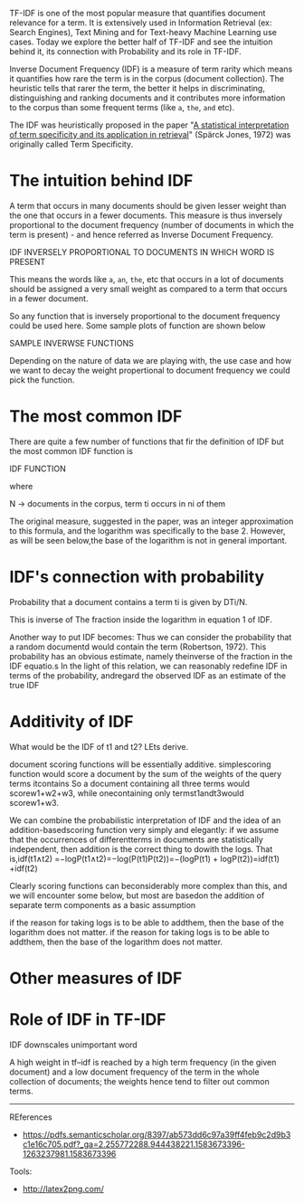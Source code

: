 TF-IDF is one of the most popular measure that quantifies document relevance for a term. It is extensively used in Information Retrieval (ex: Search Engines), Text Mining and for Text-heavy Machine Learning use cases. Today we explore the better half of TF-IDF and see the intuition behind it, its connection with Probability and its role in TF-IDF.

Inverse Document Frequency (IDF) is a measure of term rarity which means it quantifies how rare the term is in the corpus (document collection). The heuristic tells that rarer the term, the better it helps in discriminating, distinguishing and ranking documents and it contributes more information to the corpus than some frequent terms (like `a`, `the`, `and` etc).

The IDF was heuristically proposed in the paper "[A statistical interpretation of term specificity and its application in retrieval](http://citeseerx.ist.psu.edu/viewdoc/download?doi=10.1.1.115.8343&rep=rep1&type=pdf)" (Spärck Jones, 1972)  was originally called Term Specificity.

# The intuition behind IDF
A term that occurs in many documents should be given lesser weight than the one that occurs in a fewer documents. This measure is thus inversely proportional to the document frequency (number of documents in which the term is present) - and hence referred as Inverse Document Frequency.

IDF INVERSELY PROPORTIONAL TO DOCUMENTS IN WHICH WORD IS PRESENT

This means the words like `a`, `an`, `the`, etc that occurs in a lot of documents should be assigned a very small weight as compared to a term that occurs in a fewer document.

So any function that is inversely proportional to the document frequency could be used here. Some sample plots of function are shown below

SAMPLE INVERWSE FUNCTIONS

Depending on the nature of data we are playing with, the use case and how we want to decay the weight propertional to document frequency we could pick the function.

# The most common IDF
There are quite a few number of functions that fir the definition of IDF but the most common IDF function is

IDF FUNCTION

where

 N -> documents in the corpus,
 term ti occurs in ni of them

The original measure, suggested in the paper, was an integer approximation to this formula, and the logarithm was specifically to the base 2. However, as will be seen below,the base of the logarithm is not in general important.

# IDF's connection with probability
Probability that a document contains a term ti is given by DTi/N.

This is inverse of The fraction inside the logarithm in equation 1 of IDF.

Another way to put IDF becomes: Thus we can consider the probability that a random documentd would contain the term (Robertson, 1972). This probability has an obvious estimate, namely theinverse of the fraction in the IDF equatio.s In the light of this relation, we can reasonably redefine IDF in terms of the probability, andregard the observed IDF as an estimate of the true IDF

# Additivity of IDF
What would be the IDF of t1 and t2?
LEts derive.


document scoring functions will be essentially additive. simplescoring function would score a document by the sum of the weights of the query terms itcontains So a document containing all three terms would scorew1+w2+w3, while onecontaining only termst1andt3would scorew1+w3.

We can combine the probabilistic interpretation of IDF and the idea of an addition-basedscoring function very simply and elegantly: if we assume that the occurrences of differentterms in documents are statistically independent, then addition is the correct thing to dowith the logs. That is,idf(t1∧t2)  =−logP(t1∧t2)=−log(P(t1)P(t2))=−(logP(t1) + logP(t2))=idf(t1) +idf(t2)

Clearly scoring functions can beconsiderably more complex than this, and we will encounter some below, but most are basedon the addition of separate term components as a basic assumption

if the reason for taking logs is to be able to addthem, then the base of the logarithm does not matter.
if the reason for taking logs is to be able to addthem, then the base of the logarithm does not matter.

# Other measures of IDF

# Role of IDF in TF-IDF
IDF downscales unimportant word

A high weight in tf–idf is reached by a high term frequency (in the given document) and a low document frequency of the term in the whole collection of documents; the weights hence tend to filter out common terms. 

---

REferences
 - https://pdfs.semanticscholar.org/8397/ab573dd6c97a39ff4feb9c2d9b3c1e16c705.pdf?_ga=2.255772288.944438221.1583673396-1263237981.1583673396

Tools:
 - http://latex2png.com/
 